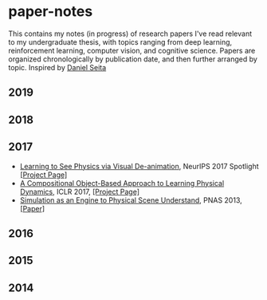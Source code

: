 # paper-notes

This contains my notes (in progress) of research papers I've read relevant to my undergraduate thesis, with topics ranging from deep learning, reinforcement learning, computer vision, and cognitive science. Papers are organized chronologically by publication date, and then further arranged by topic. Inspired by [Daniel Seita](https://github.com/DanielTakeshi/Paper_Notes)

## 2019

## 2018
## 2017
- [Learning to See Physics via Visual De-animation](https://github.com/kevinstan/paper-notes/blob/master/intuitive-physics/Learning_to_see_physics_via_visual_de_animation.md), NeurIPS 2017 Spotlight [\[Project Page\]](http://vda.csail.mit.edu/)
- [A Compositional Object-Based Approach to Learning Physical Dynamics](https://github.com/kevinstan/paper-notes/blob/master/intuitive-physics/A_compositional_object_based_approach_to_learning_physical_dynamics.md), ICLR 2017, [\[Project Page\]](http://mbchang.github.io/npe/)
- [Simulation as an Engine to Physical Scene Understand](https://github.com/kevinstan/paper-notes/blob/master/intuitive-physics/Simulation_as_an_Engine_of_Physical_Scene_Understanding.md), PNAS 2013, [\[Paper\]](https://www.pnas.org/content/pnas/110/45/18327.full.pdf)

## 2016
## 2015
## 2014
